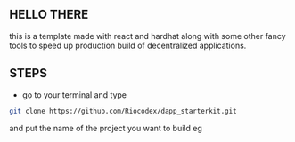 ## HELLO THERE
this is a template made with react and hardhat along with some other fancy tools to speed up production build of decentralized applications.

## STEPS
- go to your terminal and type 
```bash
git clone https://github.com/Riocodex/dapp_starterkit.git
```
 and put the name of the project you want to build eg 
